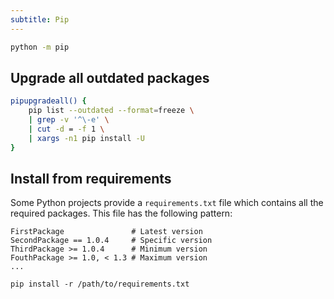 ```yaml
---
subtitle: Pip
---
```


```sh
python -m pip
```

## Upgrade all outdated packages

```sh
pipupgradeall() {
	pip list --outdated --format=freeze \
	| grep -v '^\-e' \
	| cut -d = -f 1 \
	| xargs -n1 pip install -U
}
```

## Install from requirements

Some Python projects provide a `requirements.txt` file which contains all the required packages. This file has the following pattern:

```
FirstPackage               # Latest version
SecondPackage == 1.0.4     # Specific version
ThirdPackage >= 1.0.4      # Minimum version
FouthPackage >= 1.0, < 1.3 # Maximum version
...
```

```
pip install -r /path/to/requirements.txt
```
